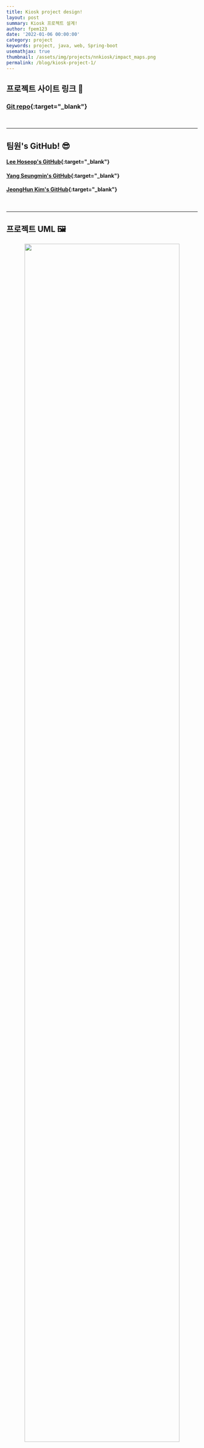 ```yaml
---
title: Kiosk project design!
layout: post
summary: Kiosk 프로젝트 설계!
author: fpem123
date: '2022-01-06 00:00:00'
category: project
keywords: project, java, web, Spring-boot
usemathjax: true
thumbnail: /assets/img/projects/nnkiosk/impact_maps.png
permalink: /blog/kiosk-project-1/
---
```


## 프로젝트 사이트 링크 🌌

### [Git repo](https://github.com/fpem123/NNKiosk){:target="_blank"}

<br>
<hr>

## 팀원's GitHub! 😎

#### [Lee Hoseop's GitHub](https://github.com/fpem123){:target="_blank"}
#### [Yang Seungmin's GitHub](https://github.com/brunstart){:target="_blank"}
#### [JeongHun Kim's GitHub](https://github.com/BBlack-Hun){:target="_blank"}

<br>
<hr>

## 프로젝트 UML 🖼

<center><img src="/assets/img/projects/nnkiosk/uml.png" width="90%"></center>

손님과 주인 Actors들이 사용하는 NNK의 UML입니다. 제가 생각하는 키오스크의 기능들은 이 정도인 것 같습니다.

<br>
<hr>

## 프로젝트 usecase 🎞

<center><img src="/assets/img/projects/nnkiosk/usecase1.png" width="90%"></center>
<br>
<center><img src="/assets/img/projects/nnkiosk/usecase2.png" width="90%"></center>

<br>
손님 actor가 키오스크를 사용하는 usecase와 주인 actor가 키오스크를 관리하는 usecase를 작성해보았습니다.

<br>
<hr>

## 프로젝트 DB 설계 🕋

<center><img src="/assets/img/projects/nnkiosk/db.png" width="90%"></center>
<br>
<center><img src="/assets/img/projects/nnkiosk/db_info.png" width="90%"></center>

<br>

NNK 프로젝트에 사용할 DB와 설명입니다. 관계형 데이터베이스의 모습으로 설명했지만 이것은 표현하기 쉽게 나타낸 것으로 NoSQL인 MongoDB를 사용할 예정입니다.

<br>
<hr>

## 프로젝트 API 설계 🚀

<center><img src="/assets/img/projects/nnkiosk/api.png" width="90%"></center>
<br>
<center><img src="/assets/img/projects/nnkiosk/api_info.png" width="90%"></center>

<br>

NNK의 API입니다. 가장 먼저 DB의 collection별로 API를 설계했습니다. 추후 작업하면서 API가 달라지거나 추가, 삭제가 될 수도 있습니다.

<br>
<hr>

<br>

<center><span style="font-size:25px;">감사합니다!</span></center>

<br>

<hr>
